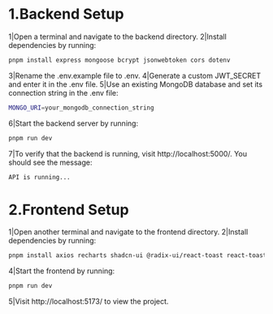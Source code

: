# 1.Backend Setup
   
1|Open a terminal and navigate to the backend directory.
2|Install dependencies by running:

```bash
pnpm install express mongoose bcrypt jsonwebtoken cors dotenv
```

3|Rename the .env.example file to .env.
4|Generate a custom JWT_SECRET and enter it in the .env file.
5|Use an existing MongoDB database and set its connection string in the .env file:

```bash
MONGO_URI=your_mongodb_connection_string
```

6|Start the backend server by running:

```bash
pnpm run dev
```

7|To verify that the backend is running, visit http://localhost:5000/. You should see the message:

```bash
API is running...
```

# 2.Frontend Setup

1|Open another terminal and navigate to the frontend directory.
2|Install dependencies by running:

```bash
pnpm install axios recharts shadcn-ui @radix-ui/react-toast react-toastify
```

4|Start the frontend by running:

```bash
pnpm run dev
```

5|Visit http://localhost:5173/ to view the project.
